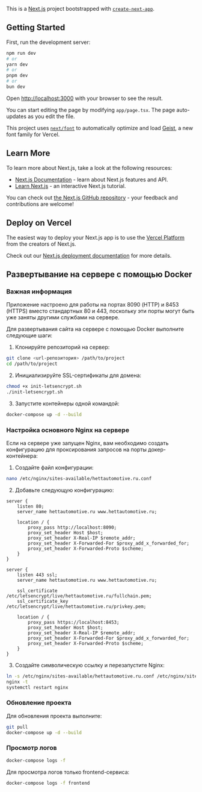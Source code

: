 This is a [Next.js](https://nextjs.org) project bootstrapped with [`create-next-app`](https://nextjs.org/docs/app/api-reference/cli/create-next-app).

## Getting Started

First, run the development server:

```bash
npm run dev
# or
yarn dev
# or
pnpm dev
# or
bun dev
```

Open [http://localhost:3000](http://localhost:3000) with your browser to see the result.

You can start editing the page by modifying `app/page.tsx`. The page auto-updates as you edit the file.

This project uses [`next/font`](https://nextjs.org/docs/app/building-your-application/optimizing/fonts) to automatically optimize and load [Geist](https://vercel.com/font), a new font family for Vercel.

## Learn More

To learn more about Next.js, take a look at the following resources:

- [Next.js Documentation](https://nextjs.org/docs) - learn about Next.js features and API.
- [Learn Next.js](https://nextjs.org/learn) - an interactive Next.js tutorial.

You can check out [the Next.js GitHub repository](https://github.com/vercel/next.js) - your feedback and contributions are welcome!

## Deploy on Vercel

The easiest way to deploy your Next.js app is to use the [Vercel Platform](https://vercel.com/new?utm_medium=default-template&filter=next.js&utm_source=create-next-app&utm_campaign=create-next-app-readme) from the creators of Next.js.

Check out our [Next.js deployment documentation](https://nextjs.org/docs/app/building-your-application/deploying) for more details.

## Развертывание на сервере с помощью Docker

### Важная информация

Приложение настроено для работы на портах 8090 (HTTP) и 8453 (HTTPS) вместо стандартных 80 и 443, поскольку эти порты могут быть уже заняты другими службами на сервере.

Для развертывания сайта на сервере с помощью Docker выполните следующие шаги:

1. Клонируйте репозиторий на сервер:

```bash
git clone <url-репозитория> /path/to/project
cd /path/to/project
```

2. Инициализируйте SSL-сертификаты для домена:

```bash
chmod +x init-letsencrypt.sh
./init-letsencrypt.sh
```

3. Запустите контейнеры одной командой:

```bash
docker-compose up -d --build
```

### Настройка основного Nginx на сервере

Если на сервере уже запущен Nginx, вам необходимо создать конфигурацию для проксирования запросов на порты докер-контейнера:

1. Создайте файл конфигурации:

```bash
nano /etc/nginx/sites-available/hettautomotive.ru.conf
```

2. Добавьте следующую конфигурацию:

```
server {
    listen 80;
    server_name hettautomotive.ru www.hettautomotive.ru;

    location / {
        proxy_pass http://localhost:8090;
        proxy_set_header Host $host;
        proxy_set_header X-Real-IP $remote_addr;
        proxy_set_header X-Forwarded-For $proxy_add_x_forwarded_for;
        proxy_set_header X-Forwarded-Proto $scheme;
    }
}

server {
    listen 443 ssl;
    server_name hettautomotive.ru www.hettautomotive.ru;

    ssl_certificate /etc/letsencrypt/live/hettautomotive.ru/fullchain.pem;
    ssl_certificate_key /etc/letsencrypt/live/hettautomotive.ru/privkey.pem;

    location / {
        proxy_pass https://localhost:8453;
        proxy_set_header Host $host;
        proxy_set_header X-Real-IP $remote_addr;
        proxy_set_header X-Forwarded-For $proxy_add_x_forwarded_for;
        proxy_set_header X-Forwarded-Proto $scheme;
    }
}
```

3. Создайте символическую ссылку и перезапустите Nginx:

```bash
ln -s /etc/nginx/sites-available/hettautomotive.ru.conf /etc/nginx/sites-enabled/
nginx -t
systemctl restart nginx
```

### Обновление проекта

Для обновления проекта выполните:

```bash
git pull
docker-compose up -d --build
```

### Просмотр логов

```bash
docker-compose logs -f
```

Для просмотра логов только frontend-сервиса:

```bash
docker-compose logs -f frontend
```
